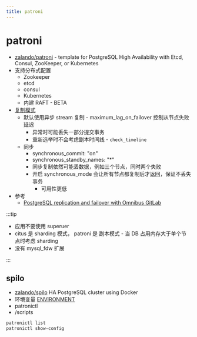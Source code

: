 ```yaml
---
title: patroni
---
```


# patroni

- [zalando/patroni](https://github.com/zalando/patroni) - template for PostgreSQL High Availability with Etcd, Consul, ZooKeeper, or Kubernetes
- 支持分布式配置
  - Zookeeper
  - etcd
  - consul
  - Kubernetes
  - 内建 RAFT - BETA
- [复制模式](https://github.com/zalando/patroni/blob/master/docs/replication_modes.rst)
  - 默认使用异步 stream 复制 - maximum_lag_on_failover 控制从节点失败延迟
    - 异常时可能丢失一部分提交事务
    - 重新选举时不会考虑副本时间线 - `check_timeline`
  - 同步
    - synchronous_commit: "on"
    - synchronous_standby_names: "\*"
    - 同步复制依然可能丢数据，例如三个节点，同时两个失败
    - 开启 synchronous_mode 会让所有节点都复制后才返回，保证不丢失事务
      - 可用性更低
- 参考
  - [PostgreSQL replication and failover with Omnibus GitLab](https://docs.gitlab.com/ee/administration/postgresql/replication_and_failover.html)

:::tip

- 应用不要使用 superuer
- citus 是 sharding 模式， patroni 是 副本模式 - 当 DB 占用内存大于单个节点时考虑 sharding
- 没有 mysql_fdw 扩展

:::

## spilo

- [zalando/spilo](https://github.com/zalando/spilo)
  HA PostgreSQL cluster using Docker
- 环境变量 [ENVIRONMENT](https://github.com/zalando/spilo/blob/master/ENVIRONMENT.rst)
- patronictl
- /scripts

```bash
patronictl list
patronictl show-config
```
